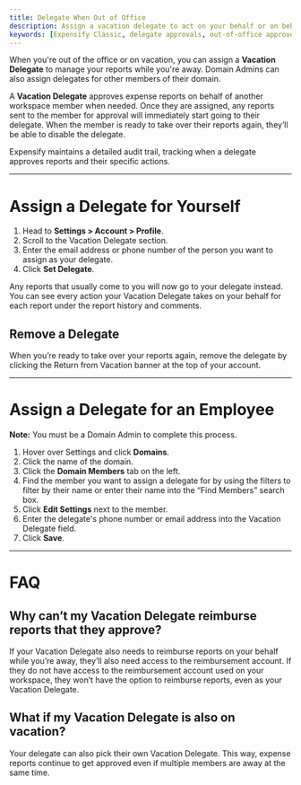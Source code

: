 ```yaml
---
title: Delegate When Out of Office
description: Assign a vacation delegate to act on your behalf or on behalf of another employee
keywords: [Expensify Classic, delegate approvals, out-of-office approver]
---
```


When you're out of the office or on vacation, you can assign a **Vacation Delegate** to manage your reports while you're away. Domain Admins can also assign delegates for other members of their domain. 

A **Vacation Delegate** approves expense reports on behalf of another workspace member when needed. Once they are assigned, any reports sent to the member for approval will immediately start going to their delegate. When the member is ready to take over their reports again, they’ll be able to disable the delegate. 

Expensify maintains a detailed audit trail, tracking when a delegate approves reports and their specific actions.

---

# Assign a Delegate for Yourself

1. Head to **Settings > Account > Profile**. 
2. Scroll to the Vacation Delegate section.
3. Enter the email address or phone number of the person you want to assign as your delegate. 
4. Click **Set Delegate**.

Any reports that usually come to you will now go to your delegate instead. You can see every action your Vacation Delegate takes on your behalf for each report under the report history and comments.

## Remove a Delegate

When you’re ready to take over your reports again, remove the delegate by clicking the Return from Vacation banner at the top of your account.

---

# Assign a Delegate for an Employee

**Note:** You must be a Domain Admin to complete this process. 

1. Hover over Settings and click **Domains**. 
2. Click the name of the domain. 
3. Click the **Domain Members** tab on the left. 
4. Find the member you want to assign a delegate for by using the filters to filter by their name or enter their name into the “Find Members” search box. 
5. Click **Edit Settings** next to the member. 
6. Enter the delegate's phone number or email address into the Vacation Delegate field. 
7. Click **Save**. 

---

# FAQ

## Why can’t my Vacation Delegate reimburse reports that they approve?

If your Vacation Delegate also needs to reimburse reports on your behalf while you’re away, they’ll also need access to the reimbursement account. If they do not have access to the reimbursement account used on your workspace, they won’t have the option to reimburse reports, even as your Vacation Delegate.

## What if my Vacation Delegate is also on vacation?

Your delegate can also pick their own Vacation Delegate. This way, expense reports continue to get approved even if multiple members are away at the same time.

